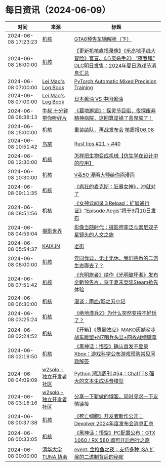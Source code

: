 ﻿# 每日资讯（2024-06-09）

|时间|来源|标题|
|---|---|---|
|2024-06-08 17:23:23|[机核](https://www.gcores.com/rss)|[GTA6预告车辆解析（下）](https://www.gcores.com/videos/183127)|
|2024-06-08 16:00:00|[机核](https://www.gcores.com/rss)|[【更新机核直播录像】《乐高地平线大冒险》官宣、《心灵杀手2》 “夜春镇” DLC明日发售：2024年夏日游戏节消息汇总](https://www.gcores.com/articles/183101)|
|2024-06-08 07:00:00|[Lei Mao's Log Book](https://leimao.github.io/atom.xml)|[PyTorch Automatic Mixed Precision Training](https://leimao.github.io/blog/PyTorch-Automatic-Mixed-Precision-Training/)|
|2024-06-08 07:00:00|[Lei Mao's Log Book](https://leimao.github.io/atom.xml)|[日本酱油 VS 中国酱油](https://leimao.github.io/essay/%E6%97%A5%E6%9C%AC%E9%85%B1%E6%B2%B9-VS-%E4%B8%AD%E5%9B%BD%E9%85%B1%E6%B2%B9/)|
|2024-06-08 08:38:13|[牛叔 十分钟带你听好片](https://getpodcast.xyz/data/ximalaya/11534451.xml)|[《墓地邂逅》：探灵节目组，夜探废弃精神病院，这回算是捅了恶鬼窝了！](https://www.ximalaya.com/sound/733699245)|
|2024-06-08 15:00:00|[机核](https://www.gcores.com/rss)|[重装结队，再战发布会 核周报06.08](https://www.gcores.com/radios/182813)|
|2024-06-08 10:51:42|[鸟窝](https://colobu.com/atom.xml)|[Rust tips #21 ~ #40](https://colobu.com/2024/06/08/rust-tips-21-40/)|
|2024-06-08 12:30:00|[机核](https://www.gcores.com/rss)|[怎样把生物变成机械【仿生学在设计中的应用】](https://www.gcores.com/videos/183096)|
|2024-06-08 10:30:00|[机核](https://www.gcores.com/rss)|[V我50 漫画大师给你画漫画](https://www.gcores.com/videos/183092)|
|2024-06-08 09:11:35|[机核](https://www.gcores.com/rss)|[《疯狂的麦克斯：狂暴女神》，冲就对了](https://www.gcores.com/videos/183115)|
|2024-06-08 08:51:56|[机核](https://www.gcores.com/rss)|[《女神异闻录３Reload：扩展通行证》“Episode Aegis”将于9月10日发布](https://www.gcores.com/articles/183114)|
|2024-06-08 04:59:04|[摄影世界](https://feedx.net/rss/photoworld.xml)|[影像当随时代：摄影师李泛与索尼双子星镜头的人文之旅](https://www.photoworld.com.cn/post/177025)|
|2024-06-08 05:54:37|[KAIX.IN](https://kaix.in/feed/)|[老街](https://kaix.in/2024/0608-street/)|
|2024-06-08 08:00:00|[机核](https://www.gcores.com/rss)|[党同伐异，无止无休，我们熟悉的二游生态哪去了？](https://www.gcores.com/videos/183089)|
|2024-06-08 07:51:42|[机核](https://www.gcores.com/rss)|[《光明旅者》续作《光明破坏者》发布全新预告片，将于夏末登陆Steam抢先体验](https://www.gcores.com/articles/183113)|
|2024-06-08 06:30:00|[机核](https://www.gcores.com/rss)|[漫谈：雨血/影之刃小记](https://www.gcores.com/articles/183104)|
|2024-06-08 03:25:24|[机核](https://www.gcores.com/rss)|[《绝地潜兵2》为什么突然变得不好玩了？](https://www.gcores.com/articles/183097)|
|2024-06-08 02:24:52|[机核](https://www.gcores.com/rss)|[【开箱】《质量效应》MAKO灰鲭鲨步战车雕塑+N7哨兵头显+四枚战绩徽章](https://www.gcores.com/videos/183105)|
|2024-06-08 02:19:50|[机核](https://www.gcores.com/rss)|[《黑神话：悟空》确认首发不登录Xbox：游戏科学公布游戏预购常见问题解答](https://www.gcores.com/articles/183111)|
|2024-06-08 04:09:09|[w2solo - 独立开发者社区](https://w2solo.com/topics/feed)|[Python 潮流周刊 #54：ChatTTS 强大的文本生成语音模型](https://w2solo.com/topics/4682)|
|2024-06-08 03:16:16|[w2solo - 独立开发者社区](https://w2solo.com/topics/feed)|[分享一下新做的博客，同时寻求一下友情链接](https://w2solo.com/topics/4681)|
|2024-06-08 00:37:38|[机核](https://www.gcores.com/rss)|[《死亡细胞》开发者新作公开：Devolver 2024年度发布会消息汇总](https://www.gcores.com/articles/183108)|
|2024-06-08 00:33:05|[机核](https://www.gcores.com/rss)|[《黑神话：悟空》PC配置公布：GTX 1060 / RX 580 即可开启西行之旅](https://www.gcores.com/articles/183110)|
|2024-06-08 00:00:00|[清华大学 TUNA 协会](https://tuna.moe/feed.xml)|[event: 金枪鱼之夜：支持多种 ISA 扩展的二进制背后的秘密](https://tuna.moe/event/2024/multi-isa-binary/)|
